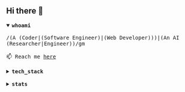 ## Hi there 👋

<details open>
<summary><samp><strong>whoami</strong></samp></summary>

</br>
<samp>
/(A (Coder|(Software Engineer)|(Web Developer)))|(An AI (Researcher|Engineer))/gm
</samp>
</br></br>
<samp>
📫 Reach me <a href="https://github.com/ndtho8205/ndtho8205/issues">here</a>
</samp>
</details>

</br>

<details>
<summary><samp><strong>tech_stack</strong></samp></summary>

</br>

![OS](https://img.shields.io/badge/OS-Manjaro-success?style=for-the-badge&logo=manjaro&logoColor=white)
![Editor](https://img.shields.io/badge/Editor-Vim-success?style=for-the-badge&logo=vim&logoColor=white)
![Shell](https://img.shields.io/badge/Shell-Zsh-success?style=for-the-badge&logo=gnu-bash&logoColor=white)

![TensorFlow](https://img.shields.io/badge/-TensorFlow-166534?style=for-the-badge&logo=tensorflow&logoColor=white)
![Keras](https://img.shields.io/badge/-Keras-166534?style=for-the-badge&logo=keras&logoColor=white)
![PyTorch](https://img.shields.io/badge/-PyTorch-166534?style=for-the-badge&logo=pytorch&logoColor=white)

![Docker](https://img.shields.io/badge/-Docker-166534?style=for-the-badge&logo=docker&logoColor=white)
![Grafana](https://img.shields.io/badge/-Grafana-166534?style=for-the-badge&logo=grafana&logoColor=white)
![Prometheus](https://img.shields.io/badge/-Prometheus-166534?style=for-the-badge&logo=prometheus&logoColor=white)
![Git](https://img.shields.io/badge/-Git-166534?style=for-the-badge&logo=git&logoColor=white)

![HTML5](https://img.shields.io/badge/-HTML5-166534?style=for-the-badge&logo=html5&logoColor=white)
![CSS3](https://img.shields.io/badge/-CSS3-166534?style=for-the-badge&logo=css3&logoColor=white)
![Sass](https://img.shields.io/badge/-Sass-166534?style=for-the-badge&logo=sass&logoColor=white)
![JavaScript](https://img.shields.io/badge/-JavaScript-166534?style=for-the-badge&logo=javascript&logoColor=white)
![TypeScript](https://img.shields.io/badge/-TypeScript-166534?style=for-the-badge&logo=typescript&logoColor=white)
![Vue.js](https://img.shields.io/badge/-Vue.js-166534?style=for-the-badge&logo=vue.js&logoColor=white)
![React](https://img.shields.io/badge/-React-166534?style=for-the-badge&logo=react&logoColor=white)
![TailwindCss](https://img.shields.io/badge/-TailwindCss-166534?style=for-the-badge&logo=tailwind-css&logoColor=white)

![Node.js](https://img.shields.io/badge/-Node.js-166534?style=for-the-badge&logo=node.js&logoColor=white)

![PostgreSQL](https://img.shields.io/badge/-PostgreSQL-166534?style=for-the-badge&logo=postgresql&logoColor=white)
![MySQL](https://img.shields.io/badge/-MySQL-166534?style=for-the-badge&logo=mysql&logoColor=white)

![Python](https://img.shields.io/badge/-Python-166534?style=for-the-badge&logo=python&logoColor=white)
![C++](https://img.shields.io/badge/-C%2B%2B-166534?style=for-the-badge&logo=c%2B%2B&logoColor=white)
![Rust](https://img.shields.io/badge/-Rust-166534?style=for-the-badge&logo=rust&logoColor=white)
![Go](https://img.shields.io/badge/-Go-166534?style=for-the-badge&logo=Go&logoColor=white)
![Java](https://img.shields.io/badge/-Java-166534?style=for-the-badge&logo=java&logoColor=white)
![Kotlin](https://img.shields.io/badge/-Kotlin-166534?style=for-the-badge&logo=kotlin&logoColor=white)

</details>

</br>

<details>
<summary><samp><strong>stats</strong></samp></summary>

<p>
<img
  alt="GitHub Stats"
  align="top"
  src="https://ndtho8205-github-stats.vercel.app/api?username=ndtho8205&count_private=true&&include_all_commits=true&show_icons=true&custom_title=GitHub+Stats&hide_border=true&title_color=166534&icon_color=059669&text_color=374151"
  />
<img
  alt="Most Used Languages"
  align="top"
  src="https://ndtho8205-github-stats.vercel.app/api/top-langs/?username=ndtho8205&langs_count=10&hide=Fortran,CMake,C&layout=compact&hide_border=true&title_color=166534&text_color=374151"
  />
<img
  alt="Wakatime Week Stats"
  align="top"
  src="https://ndtho8205-github-stats.vercel.app/api/wakatime?username=ndtho8205&layout=compact&hide_border=true&title_color=166534&text_color=374151"
  />
</p>

</details>
